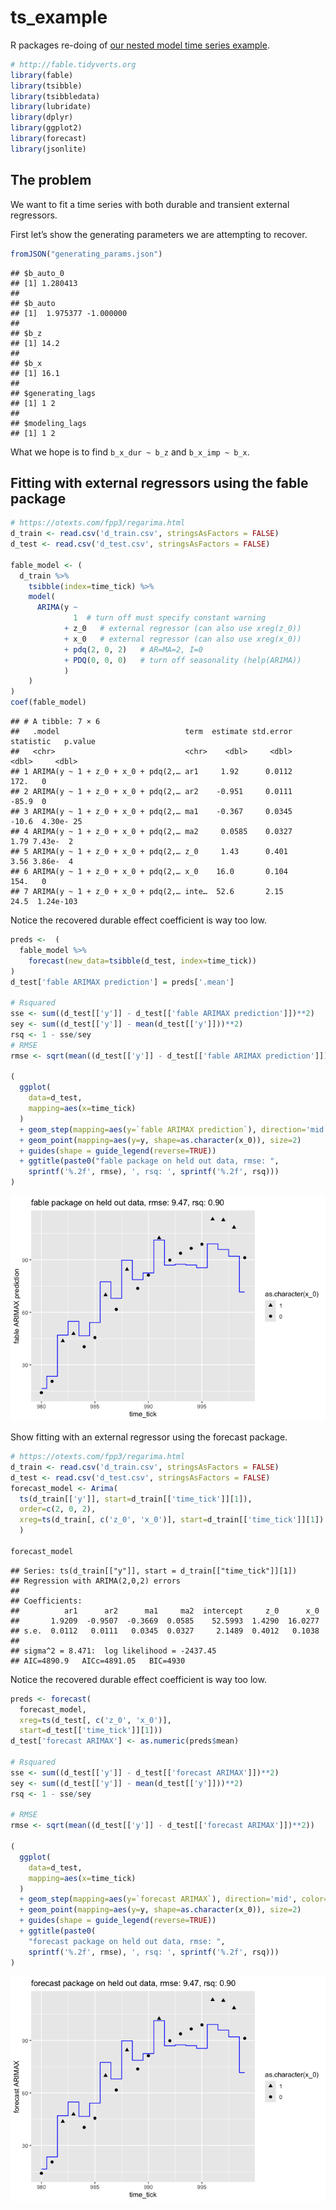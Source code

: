 ts_example
================

R packages re-doing of [our nested model time series
example](https://github.com/WinVector/Examples/blob/main/TimeSeries/nested_model_example.ipynb).

``` r
# http://fable.tidyverts.org
library(fable)
library(tsibble)
library(tsibbledata)
library(lubridate)
library(dplyr)
library(ggplot2)
library(forecast)
library(jsonlite)
```

## The problem

We want to fit a time series with both durable and transient external
regressors.

First let’s show the generating parameters we are attempting to recover.

``` r
fromJSON("generating_params.json")
```

    ## $b_auto_0
    ## [1] 1.280413
    ## 
    ## $b_auto
    ## [1]  1.975377 -1.000000
    ## 
    ## $b_z
    ## [1] 14.2
    ## 
    ## $b_x
    ## [1] 16.1
    ## 
    ## $generating_lags
    ## [1] 1 2
    ## 
    ## $modeling_lags
    ## [1] 1 2

What we hope is to find `b_x_dur ~ b_z` and `b_x_imp ~ b_x`.

## Fitting with external regressors using the fable package

``` r
# https://otexts.com/fpp3/regarima.html
d_train <- read.csv('d_train.csv', stringsAsFactors = FALSE)
d_test <- read.csv('d_test.csv', stringsAsFactors = FALSE)

fable_model <- (
  d_train %>%
    tsibble(index=time_tick) %>%
    model(
      ARIMA(y ~ 
              1  # turn off must specify constant warning
            + z_0   # external regressor (can also use xreg(z_0))
            + x_0   # external regressor (can also use xreg(x_0))
            + pdq(2, 0, 2)   # AR=MA=2, I=0
            + PDQ(0, 0, 0)   # turn off seasonality (help(ARIMA))
            )
    )
)
coef(fable_model)
```

    ## # A tibble: 7 × 6
    ##   .model                            term  estimate std.error statistic   p.value
    ##   <chr>                             <chr>    <dbl>     <dbl>     <dbl>     <dbl>
    ## 1 ARIMA(y ~ 1 + z_0 + x_0 + pdq(2,… ar1     1.92      0.0112    172.   0        
    ## 2 ARIMA(y ~ 1 + z_0 + x_0 + pdq(2,… ar2    -0.951     0.0111    -85.9  0        
    ## 3 ARIMA(y ~ 1 + z_0 + x_0 + pdq(2,… ma1    -0.367     0.0345    -10.6  4.30e- 25
    ## 4 ARIMA(y ~ 1 + z_0 + x_0 + pdq(2,… ma2     0.0585    0.0327      1.79 7.43e-  2
    ## 5 ARIMA(y ~ 1 + z_0 + x_0 + pdq(2,… z_0     1.43      0.401       3.56 3.86e-  4
    ## 6 ARIMA(y ~ 1 + z_0 + x_0 + pdq(2,… x_0    16.0       0.104     154.   0        
    ## 7 ARIMA(y ~ 1 + z_0 + x_0 + pdq(2,… inte…  52.6       2.15       24.5  1.24e-103

Notice the recovered durable effect coefficient is way too low.

``` r
preds <-  (
  fable_model %>%
    forecast(new_data=tsibble(d_test, index=time_tick)) 
)
d_test['fable ARIMAX prediction'] = preds['.mean']

# Rsquared
sse <- sum((d_test[['y']] - d_test[['fable ARIMAX prediction']])**2)
sey <- sum((d_test[['y']] - mean(d_test[['y']]))**2)
rsq <- 1 - sse/sey
# RMSE
rmse <- sqrt(mean((d_test[['y']] - d_test[['fable ARIMAX prediction']])**2))

(
  ggplot(
    data=d_test,
    mapping=aes(x=time_tick)
  )
  + geom_step(mapping=aes(y=`fable ARIMAX prediction`), direction='mid', color='blue')
  + geom_point(mapping=aes(y=y, shape=as.character(x_0)), size=2)
  + guides(shape = guide_legend(reverse=TRUE))
  + ggtitle(paste0("fable package on held out data, rmse: ", 
    sprintf('%.2f', rmse), ', rsq: ', sprintf('%.2f', rsq)))
) 
```

![](ts_example_files/figure-gfm/unnamed-chunk-4-1.png)<!-- -->

Show fitting with an external regressor using the forecast package.

``` r
# https://otexts.com/fpp3/regarima.html
d_train <- read.csv('d_train.csv', stringsAsFactors = FALSE)
d_test <- read.csv('d_test.csv', stringsAsFactors = FALSE)
forecast_model <- Arima(
  ts(d_train[['y']], start=d_train[['time_tick']][1]), 
  order=c(2, 0, 2), 
  xreg=ts(d_train[, c('z_0', 'x_0')], start=d_train[['time_tick']][1])
  )

forecast_model
```

    ## Series: ts(d_train[["y"]], start = d_train[["time_tick"]][1]) 
    ## Regression with ARIMA(2,0,2) errors 
    ## 
    ## Coefficients:
    ##          ar1      ar2      ma1     ma2  intercept     z_0      x_0
    ##       1.9209  -0.9507  -0.3669  0.0585    52.5993  1.4290  16.0277
    ## s.e.  0.0112   0.0111   0.0345  0.0327     2.1489  0.4012   0.1038
    ## 
    ## sigma^2 = 8.471:  log likelihood = -2437.45
    ## AIC=4890.9   AICc=4891.05   BIC=4930

Notice the recovered durable effect coefficient is way too low.

``` r
preds <- forecast(
  forecast_model, 
  xreg=ts(d_test[, c('z_0', 'x_0')], 
  start=d_test[['time_tick']][1]))
d_test['forecast ARIMAX'] <- as.numeric(preds$mean)

# Rsquared
sse <- sum((d_test[['y']] - d_test[['forecast ARIMAX']])**2)
sey <- sum((d_test[['y']] - mean(d_test[['y']]))**2)
rsq <- 1 - sse/sey

# RMSE
rmse <- sqrt(mean((d_test[['y']] - d_test[['forecast ARIMAX']])**2))

(
  ggplot(
    data=d_test,
    mapping=aes(x=time_tick)
  )
  + geom_step(mapping=aes(y=`forecast ARIMAX`), direction='mid', color='blue')
  + geom_point(mapping=aes(y=y, shape=as.character(x_0)), size=2)
  + guides(shape = guide_legend(reverse=TRUE))
  + ggtitle(paste0(
    "forecast package on held out data, rmse: ", 
    sprintf('%.2f', rmse), ', rsq: ', sprintf('%.2f', rsq)))
) 
```

![](ts_example_files/figure-gfm/unnamed-chunk-6-1.png)<!-- -->
